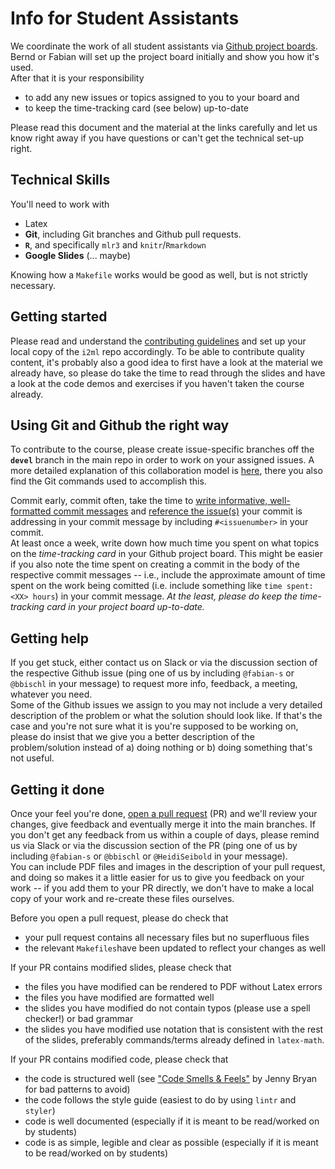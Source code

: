 # Info for Student Assistants 

We coordinate the work of all student assistants via [Github project boards](https://help.github.com/en/articles/about-project-boards). 
Bernd or Fabian will set up the project board initially and show you how it's used.  
After that it is your responsibility  

- to add any new issues or topics assigned to you to your board and
- to keep the time-tracking card (see below) up-to-date

Please read this document and the material at the links carefully and let us know right away if you have questions or can't get the technical set-up right.

## Technical Skills

You'll need to work with

- Latex
- **Git**, including Git branches and Github pull requests. 
- **`R`**, and specifically `mlr3` and `knitr`/`Rmarkdown`
- **Google Slides** (... maybe)

Knowing how a `Makefile` works would be good as well, but is not strictly necessary.

## Getting started

Please read and understand the [contributing guidelines](https://github.com/compstat-lmu/lecture_i2ml/blob/devel/CONTRIBUTING.md) and set up your local copy of the `i2ml` repo accordingly. To be able to contribute quality content, it's probably also a good idea to first have a look at the material we already have, so please do take the time to read through the slides and have a look at the code demos and exercises if you haven't taken the course already.

## Using Git and Github the right way

To contribute to the course, please create issue-specific branches off the **`devel`** branch in the main repo in order to work on your assigned issues. A more detailed explanation of this collaboration model is [here](https://www.atlassian.com/git/tutorials/comparing-workflows/gitflow-workflow), there you also find the Git commands used to accomplish this.  

Commit early, commit often, take the time to [write informative, well-formatted commit messages](https://juffalow.com/other/write-good-git-commit-message) and [reference the issue(s)](https://guides.github.com/features/issues/#notifications) your commit is addressing in your commit message by including `#<issuenumber>` in your commit.  
At least once a week, write down how much time you spent on what topics on the *time-tracking card* in your Github project board. This might be easier if you also note the time spent on creating a commit in the body of the respective commit messages --   i.e., include the approximate amount of time spent on the work being comitted (i.e. include something like `time spent: <XX> hours`) in your commit message.
*At the least, please do keep the time-tracking card in your project board up-to-date.* 

## Getting help

If you get stuck, either contact us on Slack or via the discussion section of the respective Github issue (ping one of us by including `@fabian-s` or `@bbischl` in your message) to request more info, feedback, a meeting, whatever you need.  
Some of the Github issues we assign to you may not include a very detailed description of the problem or what the solution should look like. If that's the case and you're not sure what it is you're supposed to be working on, please do insist that we give you a better description of the problem/solution instead of a) doing nothing or b) doing something that's not useful.


## Getting it done 

Once your feel you're done, [open a pull request](https://help.github.com/en/articles/creating-a-pull-request) (PR) and we'll review your changes, give feedback and eventually merge it into the main branches. If you don't get any feedback from us within a couple of days, please remind us via Slack or via the discussion section of the PR (ping one of us by including `@fabian-s` or `@bbischl` or `@HeidiSeibold` in your message).  
You can include PDF files and images in the description of your pull request, and doing so makes it a little easier for us to give you feedback on your work -- if you add them to your PR directly, we don't have to make a local copy of your work and re-create these files ourselves.  

Before you open a pull request, please do check that 

- your pull request contains all necessary files but no superfluous files
- the relevant `Makefiles`have been updated to reflect your changes as well

If your PR contains modified slides, please check that

-  the files you have modified can be rendered to PDF without Latex errors
-  the files you have modified are formatted well 
-  the slides you have modified do not contain typos (please use a spell checker!) or bad grammar
-  the slides you have modified use notation that is consistent with the rest of the slides, preferably commands/terms already defined in `latex-math`.

If your PR contains modified code, please check that

-  the code is structured well (see ["Code Smells & Feels"](https://github.com/jennybc/code-smells-and-feels) by Jenny Bryan for bad patterns to avoid)
-  the code follows the style guide (easiest to do by using `lintr` and `styler`)
-  code is well documented (especially if it is meant to be read/worked on by students)
-  code is as simple, legible and clear as possible (especially if it is meant to be read/worked on by students)
